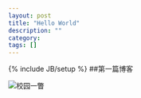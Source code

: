 ```yaml
---
layout: post
title: "Hello World"
description: ""
category: 
tags: []
---
```

{% include JB/setup %}
##第一篇博客


![校园一瞥]({{site.img_url}}/校园一瞥.jpg)
